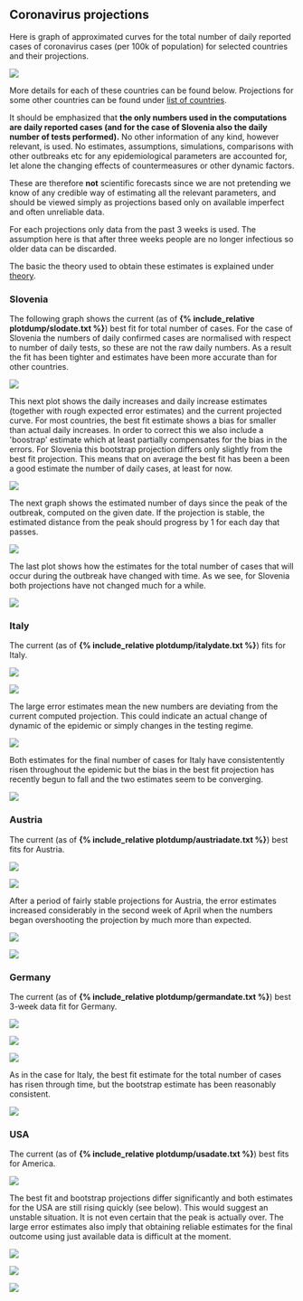 ## Coronavirus projections

Here is graph of approximated curves for the total number of daily reported cases of coronavirus cases (per 100k of population) for selected countries and their projections.

![](plotdump/scprojplots.png)

More details for each of these countries can be found below. Projections for some other countries can be found under [list of countries](list.md). 

It should be emphasized that **the only numbers used in the computations are daily reported cases (and for the case of Slovenia also the daily number of tests performed).** No other information of any kind, however relevant, is used. No estimates, assumptions, simulations, comparisons with other outbreaks etc for any epidemiological parameters are accounted for, let alone the changing effects of countermeasures or other dynamic factors.

These are therefore **not** scientific forecasts since we are not pretending we know of any credible way of estimating all the relevant parameters, and should be viewed simply as projections based only on available imperfect and often unreliable data.

For each projections only data from the past 3 weeks is used. The assumption here is that after three weeks people are no longer infectious so older data can be discarded.

The basic the theory used to obtain these estimates is explained under [theory](theory.md). 

### Slovenia

The following graph shows the current (as of **{% include_relative plotdump/slodate.txt %}**) best fit for total number of cases. For the case of Slovenia the numbers of daily confirmed cases are normalised with respect to number of daily tests, so these are not the raw daily numbers. As a result the fit has been tighter and estimates have been more accurate than for other countries. 

![](plotdump/slologgraf.png)

This next plot shows the daily increases and daily increase estimates (together with rough expected error estimates) and the current projected curve. For most countries, the best fit estimate shows a bias for smaller than actual daily increases. In order to correct this we also include a 'boostrap' estimate which at least partially compensates for the bias in the errors. For Slovenia this bootstrap projection differs only slightly from the best fit projection. This means that on average the best fit has been a been a good estimate the number of daily cases, at least for now.

![](plotdump/slograf.png)

The next graph shows the estimated number of days since the peak of the outbreak, computed on the given date. If the projection is stable, the estimated distance from the peak should progress by 1 for each day that passes.

![](plotdump/slodfgraf.png) 

The last plot shows how the estimates for the total number of cases that will occur during the outbreak have changed with time. As we see, for Slovenia both projections have not changed much for a while. 

![](plotdump/slofinalplot.png)

### Italy

The current (as of **{% include_relative plotdump/italydate.txt %}**) fits for Italy.

![](plotdump/italyloggraf.png) 

![](plotdump/italygraf.png)

The large error estimates mean the new numbers are deviating from the current computed projection. This could indicate an actual change of dynamic of the epidemic or simply changes in the testing regime.

![](plotdump/italydfgraf.png)

Both estimates for the final number of cases for Italy have consistentently risen throughout the epidemic but the bias in the best fit projection has recently begun to fall and the two estimates seem to be converging.

![](plotdump/italyfinalplot.png)

### Austria

The current (as of **{% include_relative plotdump/austriadate.txt %}**) best fits for Austria.

![](plotdump/austrialoggraf.png)

![](plotdump/austriagraf.png)

After a period of fairly stable projections for Austria, the error estimates increased considerably in the second week of April when the numbers began overshooting the projection by much more than expected.

![](plotdump/austriadfgraf.png)

![](plotdump/austriafinalplot.png)

### Germany

The current (as of **{% include_relative plotdump/germandate.txt %}**) best 3-week data fit for Germany.

![](plotdump/germanloggraf.png)

![](plotdump/germangraf.png)

![](plotdump/germandfgraf.png)

As in the case for Italy, the best fit estimate for the total number of cases has risen through time, but the bootstrap estimate has been reasonably consistent.

![](plotdump/germanfinalplot.png)

### USA

The current (as of **{% include_relative plotdump/usadate.txt %}**) best fits for America.

![](plotdump/usaloggraf.png)

The best fit and bootstrap projections differ significantly and both estimates for the USA are still rising quickly (see below). This would suggest an unstable situation. It is not even certain that the peak is actually over. The large error estimates also imply that obtaining reliable estimates for the final outcome using just available data is difficult at the moment.

![](plotdump/usagraf.png)

![](plotdump/usadfgraf.png)

![](plotdump/usafinalplot.png)

